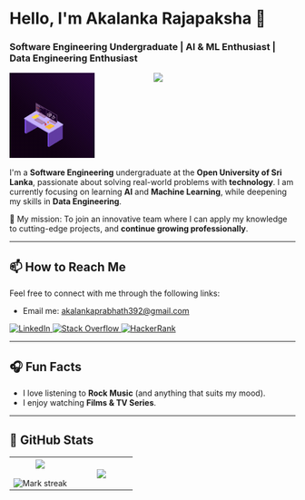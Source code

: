 # **Hello, I'm Akalanka Rajapaksha 👋**

 
### Software Engineering Undergraduate | AI & ML Enthusiast | Data Engineering Enthusiast 

<img align="right" src="https://github.com/7oSkaaa/7oSkaaa/blob/main/Images/Right_Side.gif?raw=true" width="250px">

![image alt](https://github.com/APR2001/APR2001/blob/36be2d00be87fd9325bb6a4b0660dcede08607bc/Animation%20-%201736106109470.gif)

I'm a **Software Engineering** undergraduate at the **Open University of Sri Lanka**, passionate about solving real-world problems with **technology**. I am currently focusing on learning **AI** and **Machine Learning**, while deepening my skills in **Data Engineering**.

🌟 My mission: To join an innovative team where I can apply my knowledge to cutting-edge projects, and **continue growing professionally**.


---

## 📫 **How to Reach Me**
Feel free to connect with me through the following links:

-  Email me: akalankaprabhath392@gmail.com

  <a href="https://www.linkedin.com/in/akalankarajapaksha-software-engineer" target="_blank">
    <img src="https://img.shields.io/badge/LinkedIn-0077B5?style=for-the-badge&logo=linkedin&logoColor=white" alt="LinkedIn">
  </a>

  <a href="https://stackoverflow.com/users/28898584" target="_blank">
    <img src="https://img.shields.io/badge/Stack%20Overflow-F58025?style=for-the-badge&logo=stackoverflow&logoColor=white" alt="Stack Overflow">
  </a>

  <a href="https://www.hackerrank.com/akalankaprabhat1" target="_blank">
    <img src="https://img.shields.io/badge/HackerRank-2EC866?style=for-the-badge&logo=hackerrank&logoColor=white" alt="HackerRank">
  </a>


---

## 🎧 **Fun Facts**
- I love listening to **Rock Music** (and anything that suits my mood).
- I enjoy watching **Films & TV Series**.

---

## 🚀 **GitHub Stats**  
<table align="center">
<tr border="none">
<td width="50%" align="center">
  
  <img  align="center"  src="https://github-readme-stats.vercel.app/api?username=APR2001&theme=dark&show_icons=true&count_private=true" />
  <br></br>
  <img  title="🔥 Get streak stats for your profile at git.io/streak-stats" alt="Mark streak" src="https://github-readme-streak-stats.herokuapp.com/?user=APR2001&theme=dark&hide_border=false" /> 
</td>

<td width="50%" align="center">

  <img  align="center"  src="https://github-readme-stats.anuraghazra1.vercel.app/api/top-langs/?username=APR2001&theme=dark&hide_border=false&no-bg=true&no-frame=true&langs_count=10"/>
  
  </td>
</tr>
</table>




